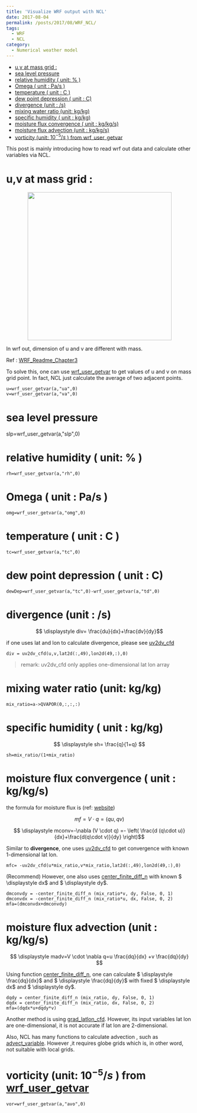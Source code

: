 ```yaml
---
title: 'Visualize WRF output with NCL'
date: 2017-08-04
permalink: /posts/2017/08/WRF_NCL/
tags:
  - WRF
  - NCL
category:
  - Numerical weather model
---
```

<!-- @import "[TOC]" {cmd="toc" depthFrom=1 depthTo=6 orderedList=false} -->

<!-- code_chunk_output -->

- [u,v at mass grid :](#uv-at-mass-grid)
- [sea level pressure](#sea-level-pressure)
- [relative humidity ( unit: % )](#relative-humidity-unit)
- [Omega ( unit : Pa/s )](#omega-unit-pas)
- [temperature ( unit : C )](#temperature-unit-c)
- [dew point depression ( unit : C)](#dew-point-depression-unit-c)
- [divergence (unit : /s)](#divergence-unit-s)
- [mixing water ratio (unit: kg/kg)](#mixing-water-ratio-unit-kgkg)
- [specific humidity ( unit : kg/kg)](#specific-humidity-unit-kgkg)
- [moisture flux convergence  ( unit : kg/kg/s)](#moisture-flux-convergence-unit-kgkgs)
- [moisture flux advection (unit : kg/kg/s)](#moisture-flux-advection-unit-kgkgs)
- [vorticity (unit: $10^{-5}/s$ ) from wrf_user_getvar](#vorticity-unit-10-5s-from-wrf_user_getvarhttpswwwnclucaredudocumentfunctionswrf_arwwrf_user_getvarshtml)

<!-- /code_chunk_output -->

This post is mainly introducing how to read wrf out data and calculate other variables via NCL.

# u,v at mass grid :

<div class="separator" style="clear: both; text-align: center;"><a href="https://2.bp.blogspot.com/-V22BFb8t0Ww/XMFNsXfOFUI/AAAAAAAAAAY/jgTvcL6z9swUHFr5ZyE0Zv92KjduuW0oQCPcBGAYYCw/s1600/chapter-3-wrf-standard-initialization1.png" imageanchor="1" style="margin-left: 1em; margin-right: 1em;"><img border="0" src="https://2.bp.blogspot.com/-V22BFb8t0Ww/XMFNsXfOFUI/AAAAAAAAAAY/jgTvcL6z9swUHFr5ZyE0Zv92KjduuW0oQCPcBGAYYCw/s400/chapter-3-wrf-standard-initialization1.png" width="389" height="400" data-original-width="789" data-original-height="812" /></a></div>


In wrf out, dimension of u and v are different with mass.

Ref : [WRF_Readme_Chapter3](http://www2.mmm.ucar.edu/wrf/users/docs/user_guide_V3.9/users_guide_chap3.htm)



To solve this, one can use [wrf_user_getvar](https://www.ncl.ucar.edu/Document/Functions/WRF_arw/wrf_user_getvar.shtml) to get values of u and v on mass grid point. In fact, NCL just calculate the average of two adjacent points.


```
u=wrf_user_getvar(a,"ua",0)
v=wrf_user_getvar(a,"va",0)
```










#  sea level pressure

slp=wrf_user_getvar(a,"slp",0)








#  relative humidity ( unit: % )
```
rh=wrf_user_getvar(a,"rh",0)
```







#  Omega ( unit : Pa/s )
```
omg=wrf_user_getvar(a,"omg",0)
```







# temperature ( unit : C )
```
tc=wrf_user_getvar(a,"tc",0)
```







#  dew point depression ( unit : C)
```
dewDep=wrf_user_getvar(a,"tc",0)-wrf_user_getvar(a,"td",0)
```







# divergence (unit : /s)

$$ \displaystyle div= \frac{du}{dx}+\frac{dv}{dy}$$



if one uses lat and lon to calculate divergence, please see [uv2dv_cfd](https://www.ncl.ucar.edu/Document/Functions/Built-in/uv2dv_cfd.shtml)

```
div = uv2dv_cfd(u,v,lat2d(:,49),lon2d(49,:),0)
```

> remark: uv2dv_cfd only applies one-dimensional lat lon array







# mixing water ratio (unit: kg/kg)
```
mix_ratio=a->QVAPOR(0,:,:,:)
```







# specific humidity ( unit : kg/kg)

$$ \displaystyle sh= \frac{q}{1+q} $$




```
sh=mix_ratio/(1+mix_ratio)
```







# moisture flux convergence  ( unit : kg/kg/s)



the formula for moisture flux is (ref: [website](https://earthscience.stackexchange.com/questions/8418/how-to-calculate-water-vapor-flux-divergence-from-temperature-relative-humidity))

$$ \displaystyle mf= V \cdot  q = (q u,q v )$$



$$ \displaystyle mconv=-\nabla (V \cdot  q) =- \left( \frac{d (q\cdot u)}{dx}+\frac{d(q\cdot v)}{dy} \right)$$



Similar to  **divergence**, one uses [uv2dv_cfd](https://www.ncl.ucar.edu/Document/Functions/Built-in/uv2dv_cfd.shtml) to get convergence with known 1-dimensional lat lon.
```
mfc= -uv2dv_cfd(u*mix_ratio,v*mix_ratio,lat2d(:,49),lon2d(49,:),0)
```





(Recommend) However, one also uses [center_finite_diff_n](https://www.ncl.ucar.edu/Document/Functions/Built-in/center_finite_diff_n.shtml) with known  $ \displaystyle dx$  and $ \displaystyle dy$.
```
dmconvdy = -center_finite_diff_n (mix_ratio*v, dy, False, 0, 1)
dmconvdx = -center_finite_diff_n (mix_ratio*u, dx, False, 0, 2)
mfa=(dmconvdx+dmconvdy)
```







#   moisture flux advection (unit : kg/kg/s)

$$ \displaystyle madv=V \cdot \nabla q=u \frac{dq}{dx} +v \frac{dq}{dy} $$



Using function [center_finite_diff_n](https://www.ncl.ucar.edu/Document/Functions/Built-in/center_finite_diff_n.shtml), one can calculate $ \displaystyle \frac{dq}{dx}$ and $ \displaystyle \frac{dq}{dy}$ with fixed $ \displaystyle dx$  and $ \displaystyle dy$.

```
dqdy = center_finite_diff_n (mix_ratio, dy, False, 0, 1)
dqdx = center_finite_diff_n (mix_ratio, dx, False, 0, 2)
mfa=(dqdx*u+dqdy*v)
```





Another method is using [grad_latlon_cfd](https://www.ncl.ucar.edu/Document/Functions/Contributed/grad_latlon_cfd.shtml). However, its input variables lat lon are one-dimensional, it is not accurate if lat lon are 2-dimensional.



Also, NCL has many functions to calculate advection , such as [advect_variable](https://www.ncl.ucar.edu/Document/Functions/Contributed/advect_variable.shtml). However ,it requires globe grids which is, in other word, not suitable with local grids.







#  vorticity (unit: $10^{-5}/s$ ) from [wrf_user_getvar](https://www.ncl.ucar.edu/Document/Functions/WRF_arw/wrf_user_getvar.shtml)
```
vor=wrf_user_getvar(a,"avo",0)
```





